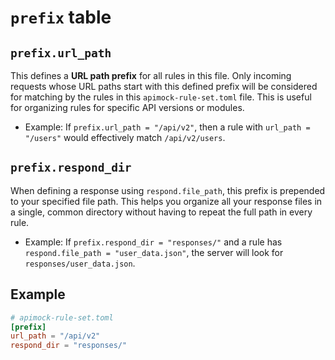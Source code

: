 # `prefix` table

## `prefix.url_path`

This defines a **URL path prefix** for all rules in this file. Only incoming requests whose URL paths start with this defined prefix will be considered for matching by the rules in this `apimock-rule-set.toml` file. This is useful for organizing rules for specific API versions or modules.

- Example: If `prefix.url_path = "/api/v2"`, then a rule with `url_path = "/users"` would effectively match `/api/v2/users`.

## `prefix.respond_dir`

When defining a response using `respond.file_path`, this prefix is prepended to your specified file path. This helps you organize all your response files in a single, common directory without having to repeat the full path in every rule.

- Example: If `prefix.respond_dir = "responses/"` and a rule has `respond.file_path = "user_data.json"`, the server will look for `responses/user_data.json`.

## Example

```toml
# apimock-rule-set.toml
[prefix]
url_path = "/api/v2"
respond_dir = "responses/"
```

